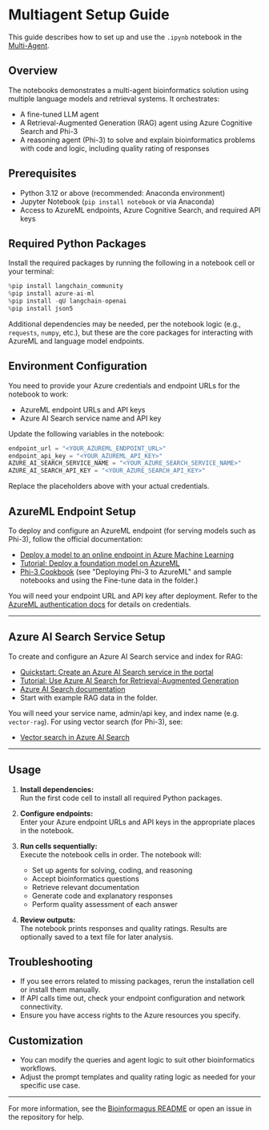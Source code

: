 # Multiagent Setup Guide

This guide describes how to set up and use the `.ipynb` notebook in the [Multi-Agent](../).

## Overview

The notebooks demonstrates a multi-agent bioinformatics solution using multiple language models and retrieval systems. It orchestrates:
- A fine-tuned LLM agent
- A Retrieval-Augmented Generation (RAG) agent using Azure Cognitive Search and Phi-3
- A reasoning agent (Phi-3) to solve and explain bioinformatics problems with code and logic, including quality rating of responses

## Prerequisites

- Python 3.12 or above (recommended: Anaconda environment)
- Jupyter Notebook (`pip install notebook` or via Anaconda)
- Access to AzureML endpoints, Azure Cognitive Search, and required API keys

## Required Python Packages

Install the required packages by running the following in a notebook cell or your terminal:

```python
%pip install langchain_community
%pip install azure-ai-ml
%pip install -qU langchain-openai
%pip install json5
```

Additional dependencies may be needed, per the notebook logic (e.g., `requests`, `numpy`, etc.), but these are the core packages for interacting with AzureML and language model endpoints.

## Environment Configuration

You need to provide your Azure credentials and endpoint URLs for the notebook to work:
- AzureML endpoint URLs and API keys
- Azure AI Search service name and API key

Update the following variables in the notebook:
```python
endpoint_url = "<YOUR_AZUREML_ENDPOINT_URL>"
endpoint_api_key = "<YOUR_AZUREML_API_KEY>"
AZURE_AI_SEARCH_SERVICE_NAME = "<YOUR_AZURE_SEARCH_SERVICE_NAME>"
AZURE_AI_SEARCH_API_KEY = "<YOUR_AZURE_SEARCH_API_KEY>"
```
Replace the placeholders above with your actual credentials.

## AzureML Endpoint Setup

To deploy and configure an AzureML endpoint (for serving models such as Phi-3), follow the official documentation:

- [Deploy a model to an online endpoint in Azure Machine Learning](https://learn.microsoft.com/en-us/azure/machine-learning/how-to-deploy-online-endpoints)
- [Tutorial: Deploy a foundation model on AzureML](https://learn.microsoft.com/en-us/azure/machine-learning/tutorial-deploy-foundation-models)
- [Phi-3 Cookbook](https://github.com/microsoft/Phi-3CookBook) (see "Deploying Phi-3 to AzureML" and sample notebooks and using the Fine-tune data in the folder.)

You will need your endpoint URL and API key after deployment. Refer to the [AzureML authentication docs](https://learn.microsoft.com/en-us/azure/machine-learning/how-to-authenticate) for details on credentials.

---

## Azure AI Search Service Setup

To create and configure an Azure AI Search service and index for RAG:

- [Quickstart: Create an Azure AI Search service in the portal](https://learn.microsoft.com/en-us/azure/search/search-create-service-portal)
- [Tutorial: Use Azure AI Search for Retrieval-Augmented Generation](https://learn.microsoft.com/en-us/azure/search/retrieval-augmented-generation-overview)
- [Azure AI Search documentation](https://learn.microsoft.com/en-us/azure/search/)
- Start with example RAG data in the folder. 

You will need your service name, admin/api key, and index name (e.g. `vector-rag`). For using vector search (for Phi-3), see:
- [Vector search in Azure AI Search](https://learn.microsoft.com/en-us/azure/search/vector-search-overview)

---

## Usage

1. **Install dependencies:**  
   Run the first code cell to install all required Python packages.

2. **Configure endpoints:**  
   Enter your Azure endpoint URLs and API keys in the appropriate places in the notebook.

3. **Run cells sequentially:**  
   Execute the notebook cells in order. The notebook will:
   - Set up agents for solving, coding, and reasoning
   - Accept bioinformatics questions
   - Retrieve relevant documentation
   - Generate code and explanatory responses
   - Perform quality assessment of each answer

4. **Review outputs:**  
   The notebook prints responses and quality ratings. Results are optionally saved to a text file for later analysis.

## Troubleshooting

- If you see errors related to missing packages, rerun the installation cell or install them manually.
- If API calls time out, check your endpoint configuration and network connectivity.
- Ensure you have access rights to the Azure resources you specify.

## Customization

- You can modify the queries and agent logic to suit other bioinformatics workflows.
- Adjust the prompt templates and quality rating logic as needed for your specific use case.

---

For more information, see the [Bioinformagus README](../../README.md) or open an issue in the repository for help.
